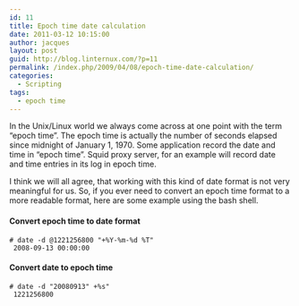 ```yaml
---
id: 11
title: Epoch time date calculation
date: 2011-03-12 10:15:00 
author: jacques
layout: post
guid: http://blog.linternux.com/?p=11
permalink: /index.php/2009/04/08/epoch-time-date-calculation/
categories:
  - Scripting
tags:
  - epoch time
---
```

In the Unix/Linux world we always come across at one point with the term &#8220;epoch time&#8221;. The epoch time is actually the number of seconds elapsed since midnight of January 1, 1970. Some application record the date and time in &#8220;epoch time&#8221;. Squid proxy server, for an example will record date and time entries in its log in epoch time.

I think we will all agree, that working with this kind of date format is not very meaningful for us. So, if you ever need to convert an epoch time format to a more readable format, here are some example using the bash shell.

#### Convert epoch time to date format

<pre><span style="font-family: monospace; font-size: x-medium;"><code># date -d @1221256800 "+%Y-%m-%d %T"
 2008-09-13 00:00:00</code>
</span></pre>

#### Convert date to epoch time

    # date -d "20080913" +%s"
     1221256800
